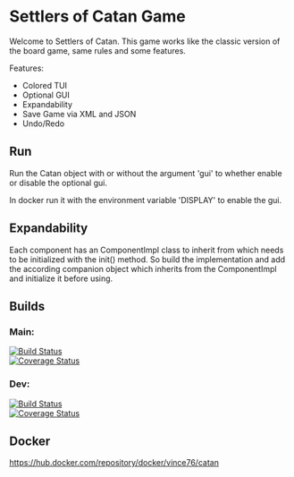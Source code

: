 # Settlers of Catan Game

Welcome to Settlers of Catan.
This game works like the classic version of the board game, same rules and some features.

Features:
- Colored TUI
- Optional GUI
- Expandability
- Save Game via XML and JSON
- Undo/Redo


## Run

Run the Catan object with or without the argument 'gui' to whether enable or disable the optional gui.

In docker run it with the environment variable 'DISPLAY' to enable the gui.


## Expandability

Each component has an ComponentImpl class to inherit from which needs to be initialized with the init() method.
So build the implementation and add the according companion object which inherits from the ComponentImpl and initialize it before using.


## Builds

### Main:  
[![Build Status](https://travis-ci.org/Vincent-76/Catan.svg?branch=main)](https://travis-ci.org/Vincent-76/Catan)  
[![Coverage Status](https://coveralls.io/repos/github/Vincent-76/Catan/badge.svg?branch=main)](https://coveralls.io/github/Vincent-76/Catan?branch=main)

### Dev:    
[![Build Status](https://travis-ci.org/Vincent-76/Catan.svg?branch=dev)](https://travis-ci.org/Vincent-76/Catan)  
[![Coverage Status](https://coveralls.io/repos/github/Vincent-76/Catan/badge.svg?branch=dev)](https://coveralls.io/github/Vincent-76/Catan?branch=dev)


## Docker

https://hub.docker.com/repository/docker/vince76/catan